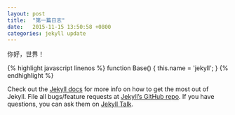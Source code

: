 ```yaml
---
layout: post
title:  "第一篇日志"
date:   2015-11-15 13:50:58 +0800
categories: jekyll update
---
```


你好，世界！

{% highlight javascript linenos %}
function Base() {
  this.name = 'jekyll';
}
{% endhighlight %}

Check out the [Jekyll docs][jekyll-docs] for more info on how to get the most out of Jekyll. File all bugs/feature requests at [Jekyll’s GitHub repo][jekyll-gh]. If you have questions, you can ask them on [Jekyll Talk][jekyll-talk].

[jekyll-docs]: http://jekyllrb.com/docs/home
[jekyll-gh]:   https://github.com/jekyll/jekyll
[jekyll-talk]: https://talk.jekyllrb.com/
